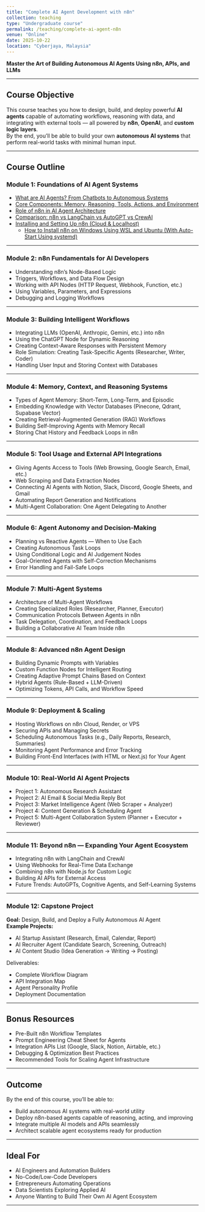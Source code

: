 ```yaml
---
title: "Complete AI Agent Development with n8n"
collection: teaching
type: "Undergraduate course"
permalink: /teaching/complete-ai-agent-n8n
venue: "Online"
date: 2025-10-22
location: "Cyberjaya, Malaysia"
---
```


**Master the Art of Building Autonomous AI Agents Using n8n, APIs, and LLMs**

---

## Course Objective
This course teaches you how to design, build, and deploy powerful **AI agents** capable of automating workflows, reasoning with data, and integrating with external tools — all powered by **n8n**, **OpenAI**, and **custom logic layers**.  
By the end, you’ll be able to build your own **autonomous AI systems** that perform real-world tasks with minimal human input.

---

## Course Outline

### **Module 1: Foundations of AI Agent Systems**
- [What are AI Agents? From Chatbots to Autonomous Systems ](#) 
- [Core Components: Memory, Reasoning, Tools, Actions, and Environment](#)
- [Role of n8n in AI Agent Architecture](#)
- [Comparison: n8n vs LangChain vs AutoGPT vs CrewAI](#)
- [Installing and Setting Up n8n (Cloud & Localhost)](#)
    - [How to Install n8n on Windows Using WSL and Ubuntu (With Auto-Start Using systemd)](/posts/2025/10/n8n-install-wsl-using-systemd/)
---

### **Module 2: n8n Fundamentals for AI Developers**
- Understanding n8n’s Node-Based Logic  
- Triggers, Workflows, and Data Flow Design  
- Working with API Nodes (HTTP Request, Webhook, Function, etc.)  
- Using Variables, Parameters, and Expressions  
- Debugging and Logging Workflows

---

### **Module 3: Building Intelligent Workflows**
- Integrating LLMs (OpenAI, Anthropic, Gemini, etc.) into n8n  
- Using the ChatGPT Node for Dynamic Reasoning  
- Creating Context-Aware Responses with Persistent Memory  
- Role Simulation: Creating Task-Specific Agents (Researcher, Writer, Coder)  
- Handling User Input and Storing Context with Databases

---

### **Module 4: Memory, Context, and Reasoning Systems**
- Types of Agent Memory: Short-Term, Long-Term, and Episodic  
- Embedding Knowledge with Vector Databases (Pinecone, Qdrant, Supabase Vector)  
- Creating Retrieval-Augmented Generation (RAG) Workflows  
- Building Self-Improving Agents with Memory Recall  
- Storing Chat History and Feedback Loops in n8n

---

### **Module 5: Tool Usage and External API Integrations**
- Giving Agents Access to Tools (Web Browsing, Google Search, Email, etc.)  
- Web Scraping and Data Extraction Nodes  
- Connecting AI Agents with Notion, Slack, Discord, Google Sheets, and Gmail  
- Automating Report Generation and Notifications  
- Multi-Agent Collaboration: One Agent Delegating to Another

---

### **Module 6: Agent Autonomy and Decision-Making**
- Planning vs Reactive Agents — When to Use Each  
- Creating Autonomous Task Loops  
- Using Conditional Logic and AI Judgement Nodes  
- Goal-Oriented Agents with Self-Correction Mechanisms  
- Error Handling and Fail-Safe Loops

---

### **Module 7: Multi-Agent Systems**
- Architecture of Multi-Agent Workflows  
- Creating Specialized Roles (Researcher, Planner, Executor)  
- Communication Protocols Between Agents in n8n  
- Task Delegation, Coordination, and Feedback Loops  
- Building a Collaborative AI Team Inside n8n

---

### **Module 8: Advanced n8n Agent Design**
- Building Dynamic Prompts with Variables  
- Custom Function Nodes for Intelligent Routing  
- Creating Adaptive Prompt Chains Based on Context  
- Hybrid Agents (Rule-Based + LLM-Driven)  
- Optimizing Tokens, API Calls, and Workflow Speed

---

### **Module 9: Deployment & Scaling**
- Hosting Workflows on n8n Cloud, Render, or VPS  
- Securing APIs and Managing Secrets  
- Scheduling Autonomous Tasks (e.g., Daily Reports, Research, Summaries)  
- Monitoring Agent Performance and Error Tracking  
- Building Front-End Interfaces (with HTML or Next.js) for Your Agent

---

### **Module 10: Real-World AI Agent Projects**
- Project 1: Autonomous Research Assistant  
- Project 2: AI Email & Social Media Reply Bot  
- Project 3: Market Intelligence Agent (Web Scraper + Analyzer)  
- Project 4: Content Generation & Scheduling Agent  
- Project 5: Multi-Agent Collaboration System (Planner + Executor + Reviewer)

---

### **Module 11: Beyond n8n — Expanding Your Agent Ecosystem**
- Integrating n8n with LangChain and CrewAI  
- Using Webhooks for Real-Time Data Exchange  
- Combining n8n with Node.js for Custom Logic  
- Building AI APIs for External Access  
- Future Trends: AutoGPTs, Cognitive Agents, and Self-Learning Systems

---

### **Module 12: Capstone Project**
**Goal:** Design, Build, and Deploy a Fully Autonomous AI Agent  
**Example Projects:**
- AI Startup Assistant (Research, Email, Calendar, Report)  
- AI Recruiter Agent (Candidate Search, Screening, Outreach)  
- AI Content Studio (Idea Generation → Writing → Posting)

Deliverables:
- Complete Workflow Diagram  
- API Integration Map  
- Agent Personality Profile  
- Deployment Documentation

---

## Bonus Resources
- Pre-Built n8n Workflow Templates  
- Prompt Engineering Cheat Sheet for Agents  
- Integration APIs List (Google, Slack, Notion, Airtable, etc.)  
- Debugging & Optimization Best Practices  
- Recommended Tools for Scaling Agent Infrastructure

---

## Outcome
By the end of this course, you’ll be able to:
- Build autonomous AI systems with real-world utility  
- Deploy n8n-based agents capable of reasoning, acting, and improving  
- Integrate multiple AI models and APIs seamlessly  
- Architect scalable agent ecosystems ready for production

---

## Ideal For
- AI Engineers and Automation Builders  
- No-Code/Low-Code Developers  
- Entrepreneurs Automating Operations  
- Data Scientists Exploring Applied AI  
- Anyone Wanting to Build Their Own AI Agent Ecosystem

---
